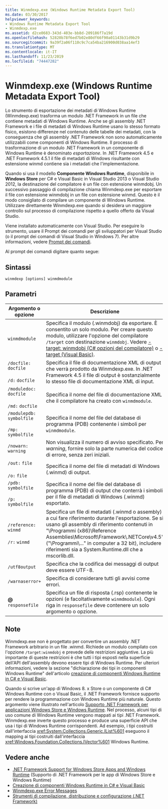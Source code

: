 ```yaml
---
title: Winmdexp.exe (Windows Runtime Metadata Export Tool)
ms.date: 03/30/2017
helpviewer_keywords:
- Windows Runtime Metadata Export Tool
- Winmdexp.exe
ms.assetid: d2ce0683-343d-403e-bb8d-209186f7a19d
ms.openlocfilehash: 52820b78f6ed7b02e80df66f90a01143b31d9b29
ms.sourcegitcommit: 9a39f2a06f110c9c7ca54ba216900d038aa14ef3
ms.translationtype: MT
ms.contentlocale: it-IT
ms.lasthandoff: 11/23/2019
ms.locfileid: "74447282"
---
```

# <a name="winmdexpexe-windows-runtime-metadata-export-tool"></a>Winmdexp.exe (Windows Runtime Metadata Export Tool)
Lo strumento di esportazione dei metadati di Windows Runtime (Winmdexp.exe) trasforma un modulo .NET Framework in un file che contiene metadati di Windows Runtime. Anche se gli assembly .NET Framework e i file di metadati di Windows Runtime usano lo stesso formato fisico, esistono differenze nel contenuto delle tabelle dei metadati, con la conseguenza che gli assembly .NET Framework non sono automaticamente utilizzabili come componenti di Windows Runtime. Il processo di trasformazione di un modulo .NET Framework in un componente di Windows Runtime è denominato *esportazione*. In .NET Framework 4.5 e .NET Framework 4.5.1 il file di metadati di Windows risultante con estensione winmd contiene sia i metadati che l'implementazione.  
  
 Quando si usa il modello **Componente Windows Runtime**, disponibile in **Windows Store** per C# e Visual Basic in Visual Studio 2013 o Visual Studio 2012, la destinazione del compilatore è un file con estensione winmdobj. Un successivo passaggio di compilazione chiama Winmdexp.exe per esportare il file con estensione winmdobj in un file con estensione winmd. Questo è il modo consigliato di compilare un componente di Windows Runtime. Utilizzare direttamente Winmdexp.exe quando si desidera un maggiore controllo sul processo di compilazione rispetto a quello offerto da Visual Studio.  
  
 Viene installato automaticamente con Visual Studio. Per eseguire lo strumento, usare il Prompt dei comandi per gli sviluppatori per Visual Studio (o il prompt dei comandi di Visual Studio in Windows 7). Per altre informazioni, vedere [Prompt dei comandi](developer-command-prompt-for-vs.md).  
  
 Al prompt dei comandi digitare quanto segue:  
  
## <a name="syntax"></a>Sintassi  
  
```console  
winmdexp [options] winmdmodule  
```  
  
## <a name="parameters"></a>Parametri  
  
|Argomento o opzione|Descrizione|  
|------------------------|-----------------|  
|`winmdmodule`|Specifica il modulo (.winmdobj) da esportare. È consentito un solo modulo. Per creare questo modulo, utilizzare l'opzione del compilatore `/target` con destinazione `winmdobj`. Vedere [-target: winmdobj (C# opzioni del compilatore)](../../csharp/language-reference/compiler-options/target-winmdobj-compiler-option.md) o [-target (Visual Basic)](../../visual-basic/reference/command-line-compiler/target.md).|  
|`/docfile:` `docfile`<br /><br /> `/d:` `docfile`|Specifica il file di documentazione XML di output che verrà prodotto da Winmdexp.exe. In .NET Framework 4.5 il file di output è sostanzialmente lo stesso file di documentazione XML di input.|  
|`/moduledoc:` `docfile`<br /><br /> `/md:` `docfile`|Specifica il nome del file di documentazione XML che il compilatore ha creato con `winmdmodule`.|  
|`/modulepdb:` `symbolfile`<br /><br /> `/mp:` `symbolfile`|Specifica il nome del file del database di programma (PDB) contenente i simboli per `winmdmodule`.|  
|`/nowarn:` `warning`|Non visualizza il numero di avviso specificato. Per *warning*, fornire solo la parte numerica del codice di errore, senza zeri iniziali.|  
|`/out:` `file`<br /><br /> `/o:` `file`|Specifica il nome del file di metadati di Windows (.winmd) di output.|  
|`/pdb:` `symbolfile`<br /><br /> `/p:` `symbolfile`|Specifica il nome del file del database di programma (PDB) di output che conterrà i simboli per il file di metadati di Windows (.winmd) esportato.|  
|`/reference:` `winmd`<br /><br /> `/r:` `winmd`|Specifica un file di metadati (.winmd o assembly) a cui fare riferimento durante l'esportazione. Se si usano gli assembly di riferimento contenuti in "\Programmi (x86)\Reference Assemblies\Microsoft\Framework\\.NETCore\v4.5" ("\Programmi\\..." in computer a 32 bit), includere i riferimenti sia a System.Runtime.dll che a mscorlib.dll.|  
|`/utf8output`|Specifica che la codifica dei messaggi di output deve essere UTF-8.|  
|`/warnaserror+`|Specifica di considerare tutti gli avvisi come errori.|  
|**@** `responsefile`|Specifica un file di risposta (.rsp) contenente le opzioni (e facoltativamente `winmdmodule`). Ogni riga in `responsefile` deve contenere un solo argomento o opzione.|  
  
## <a name="remarks"></a>Note  
 Winmdexp.exe non è progettato per convertire un assembly .NET Framework arbitrario in un file .winmd. Richiede un modulo compilato con l'opzione `/target:winmdobj` e prevede delle restrizioni aggiuntive. La più importante di queste restrizioni è che tutti i tipi esposti nella superficie dell'API dell'assembly devono essere tipi di Windows Runtime. Per ulteriori informazioni, vedere la sezione "dichiarazione dei tipi in componenti Windows Runtime" dell'articolo [creazione di componenti Windows Runtime in C# e Visual Basic](https://docs.microsoft.com/previous-versions/br230301(v=vs.110)).
  
 Quando si scrive un'app di Windows 8. x Store o un componente di C# Windows Runtime con o Visual Basic, il .NET Framework fornisce supporto per rendere la programmazione con Windows Runtime più naturale. Questo argomento viene illustrato nell'articolo [Supporto .NET Framework per applicazioni Windows Store e Windows Runtime](../../standard/cross-platform/support-for-windows-store-apps-and-windows-runtime.md). Nel processo, alcuni tipi di uso comune di Windows Runtime vengono mappati ai tipi .NET Framework. Winmdexp.exe inverte questo processo e produce una superficie API che usa i tipi di Windows Runtime corrispondenti. Ad esempio, i tipi costruiti dall'interfaccia <xref:System.Collections.Generic.IList%601> eseguono il mapping ai tipi costruiti dall'interfaccia <xref:Windows.Foundation.Collections.IVector%601> Windows Runtime.  
  
## <a name="see-also"></a>Vedere anche

- [.NET Framework Support for Windows Store Apps and Windows Runtime](../../standard/cross-platform/support-for-windows-store-apps-and-windows-runtime.md) (Supporto di .NET Framework per le app di Windows Store e Windows Runtime)
- [Creazione di componenti Windows Runtime in C# e Visual Basic](https://docs.microsoft.com/previous-versions/br230301(v=vs.110))
- [Winmdexp.exe Error Messages](winmdexp-exe-error-messages.md)
- [Strumenti di compilazione, distribuzione e configurazione (.NET Framework)](https://docs.microsoft.com/previous-versions/dotnet/netframework-4.0/dd233108(v=vs.100))
